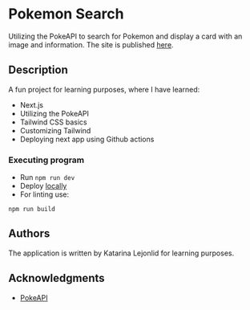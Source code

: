 # Pokemon Search 

Utilizing the PokeAPI to search for Pokemon and display a card with an image and information.
The site is published [here](https://kattisa.github.io/pokemon-search/).

## Description

A fun project for learning purposes, where I have learned:
- Next.js
- Utilizing the PokeAPI
- Tailwind CSS basics
- Customizing Tailwind
- Deploying next app using Github actions

### Executing program

* Run  `npm run dev`
* Deploy [locally](http://localhost:3000/pokemon-search/)
* For linting use:
```
npm run build
```

## Authors

The application is written by Katarina Lejonlid for learning purposes.

## Acknowledgments

* [PokeAPI](https://pokeapi.co/)

